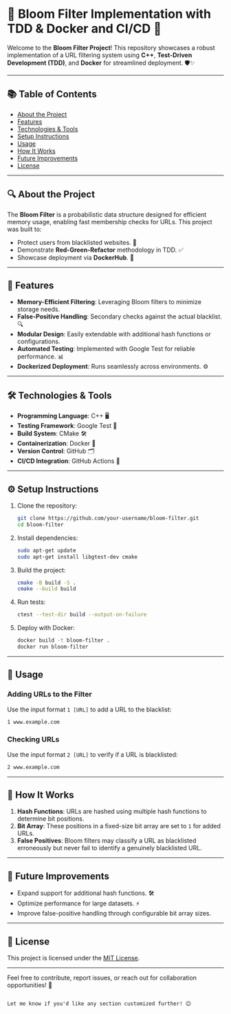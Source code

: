 # 🌟 Bloom Filter Implementation with TDD & Docker and CI/CD 🚀

Welcome to the **Bloom Filter Project**! This repository showcases a robust implementation of a URL filtering system using **C++**, **Test-Driven Development (TDD)**, and **Docker** for streamlined deployment. 🛡️✨

---

## 📚 Table of Contents
- [About the Project](#-about-the-project)
- [Features](#-features)
- [Technologies & Tools](#-technologies--tools)
- [Setup Instructions](#-setup-instructions)
- [Usage](#-usage)
- [How It Works](#-how-it-works)
- [Future Improvements](#-future-improvements)
- [License](#-license)

---

## 🔍 About the Project

The **Bloom Filter** is a probabilistic data structure designed for efficient memory usage, enabling fast membership checks for URLs. This project was built to:
- Protect users from blacklisted websites. 🛑
- Demonstrate **Red-Green-Refactor** methodology in TDD. ✅
- Showcase deployment via **DockerHub**. 🐳

---

## 🌟 Features

- **Memory-Efficient Filtering**: Leveraging Bloom filters to minimize storage needs.
- **False-Positive Handling**: Secondary checks against the actual blacklist. 🔍
- **Modular Design**: Easily extendable with additional hash functions or configurations.
- **Automated Testing**: Implemented with Google Test for reliable performance. 📊
- **Dockerized Deployment**: Runs seamlessly across environments. ⚙️

---

## 🛠️ Technologies & Tools

- **Programming Language**: C++ 🖥️
- **Testing Framework**: Google Test 🧪
- **Build System**: CMake 🛠️
- **Containerization**: Docker 🐳
- **Version Control**: GitHub 🗂️
- **CI/CD Integration**: GitHub Actions 🤖

---

## ⚙️ Setup Instructions

1. Clone the repository:
   ```bash
   git clone https://github.com/your-username/bloom-filter.git
   cd bloom-filter
   ```

2. Install dependencies:
   ```bash
   sudo apt-get update
   sudo apt-get install libgtest-dev cmake
   ```

3. Build the project:
   ```bash
   cmake -B build -S .
   cmake --build build
   ```

4. Run tests:
   ```bash
   ctest --test-dir build --output-on-failure
   ```

5. Deploy with Docker:
   ```bash
   docker build -t bloom-filter .
   docker run bloom-filter
   ```

---

## 🚀 Usage

### **Adding URLs to the Filter**
Use the input format `1 [URL]` to add a URL to the blacklist:
```bash
1 www.example.com
```

### **Checking URLs**
Use the input format `2 [URL]` to verify if a URL is blacklisted:
```bash
2 www.example.com
```

---

## 🧩 How It Works

1. **Hash Functions**: URLs are hashed using multiple hash functions to determine bit positions.
2. **Bit Array**: These positions in a fixed-size bit array are set to `1` for added URLs.
3. **False Positives**: Bloom filters may classify a URL as blacklisted erroneously but never fail to identify a genuinely blacklisted URL.

---

## 🔮 Future Improvements

- Expand support for additional hash functions. 🛠️
- Optimize performance for large datasets. ⚡
- Improve false-positive handling through configurable bit array sizes.

---

## 📜 License

This project is licensed under the [MIT License](LICENSE).

---

Feel free to contribute, report issues, or reach out for collaboration opportunities! 🌟
```

Let me know if you'd like any section customized further! 😊
